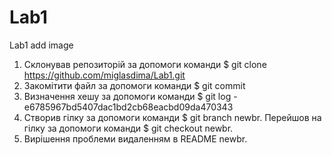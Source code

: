 # Lab1
Lab1 add image
1. Склонував репозиторій за допомоги команди $ git clone https://github.com/miglasdima/Lab1.git
2. Закомітити файл за допомоги команди $ git commit
3. Визначення хешу за допомоги команди $ git log -  e6785967bd5407dac1bd2cb68eacbd09da470343
4. Створив гілку за допомоги команди $ git branch newbr. Перейшов на гілку за допомоги команди $ git checkout newbr.
5. Вирішення проблеми видаленням в README newbr.
